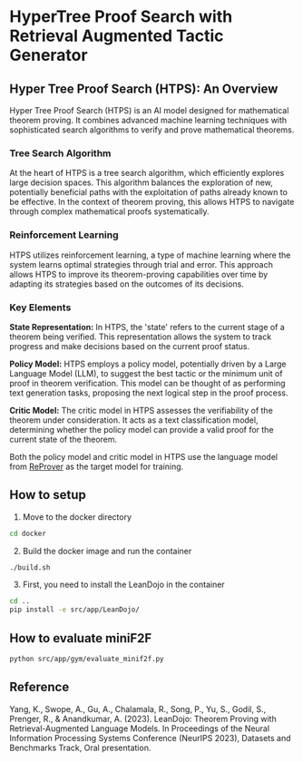 # HyperTree Proof Search with Retrieval Augmented Tactic Generator

## Hyper Tree Proof Search (HTPS): An Overview
Hyper Tree Proof Search (HTPS) is an AI model designed for mathematical theorem proving. It combines advanced machine learning techniques with sophisticated search algorithms to verify and prove mathematical theorems.

### Tree Search Algorithm
At the heart of HTPS is a tree search algorithm, which efficiently explores large decision spaces. This algorithm balances the exploration of new, potentially beneficial paths with the exploitation of paths already known to be effective. In the context of theorem proving, this allows HTPS to navigate through complex mathematical proofs systematically.

### Reinforcement Learning
HTPS utilizes reinforcement learning, a type of machine learning where the system learns optimal strategies through trial and error. This approach allows HTPS to improve its theorem-proving capabilities over time by adapting its strategies based on the outcomes of its decisions.

### Key Elements

**State Representation:** In HTPS, the 'state' refers to the current stage of a theorem being verified. This representation allows the system to track progress and make decisions based on the current proof status.

**Policy Model:** HTPS employs a policy model, potentially driven by a Large Language Model (LLM), to suggest the best tactic or the minimum unit of proof in theorem verification. This model can be thought of as performing text generation tasks, proposing the next logical step in the proof process.

**Critic Model:** The critic model in HTPS assesses the verifiability of the theorem under consideration. It acts as a text classification model, determining whether the policy model can provide a valid proof for the current state of the theorem.

Both the policy model and critic model in HTPS use the language model from [ReProver](https://github.com/lean-dojo/ReProver) as the target model for training.

## How to setup
1. Move to the docker directory
```bash
cd docker
```
2. Build the docker image and run the container
```bash
./build.sh
```
3. First, you need to install the LeanDojo in the container
```bash
cd ..
pip install -e src/app/LeanDojo/
```

## How to evaluate miniF2F
```bash
python src/app/gym/evaluate_minif2f.py
```

## Reference

Yang, K., Swope, A., Gu, A., Chalamala, R., Song, P., Yu, S., Godil, S., Prenger, R., & Anandkumar, A. (2023). LeanDojo: Theorem Proving with Retrieval-Augmented Language Models. In Proceedings of the Neural Information Processing Systems Conference (NeurIPS 2023), Datasets and Benchmarks Track, Oral presentation.
